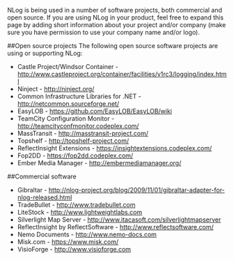 NLog is being used in a number of software projects, both commercial and open source. If you are using NLog in your product, feel free to expand this page by adding short information about your project and/or company (make sure you have permission to use your company name and/or logo).

##Open source projects
The following open source software projects are using or supporting NLog:
* Castle Project/Windsor Container - http://www.castleproject.org/container/facilities/v1rc3/logging/index.html
* Ninject - http://ninject.org/
* Common Infrastructure Libraries for .NET - http://netcommon.sourceforge.net/
* EasyLOB - https://github.com/EasyLOB/EasyLOB/wiki
* TeamCity Configuration Monitor - http://teamcityconfmonitor.codeplex.com/
* MassTransit - http://masstransit-project.com/
* Topshelf - http://topshelf-project.com/
* ReflectInsight Extensions - https://insightextensions.codeplex.com/
* Fop2DD - https://fop2dd.codeplex.com/
* Ember Media Manager - http://embermediamanager.org/

##Commercial software
* Gibraltar - http://nlog-project.org/blog/2009/11/01/gibraltar-adapter-for-nlog-released.html
* TradeBullet - http://www.tradebullet.com
* LiteStock - http://www.lightweightlabs.com
* Silverlight Map Server - http://www.itacasoft.com/silverlightmapserver
* ReflectInsight by ReflectSoftware - http://www.reflectsoftware.com/ 
* Nemo Documents - http://www.nemo-docs.com
* Misk.com - https://www.misk.com/
* VisioForge - http://www.visioforge.com